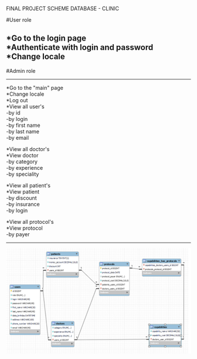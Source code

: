 FINAL PROJECT SCHEME DATABASE - CLINIC

#User role

*Go to the login page  
*Authenticate with login and password  
*Change locale  
---

#Admin role
___
*Go to the "main" page  
*Change locale  
*Log out  
*View all user's  
-by id  
-by login  
-by first name  
-by last name  
-by email  
  
*View all doctor's  
*View doctor  
-by category  
-by experience  
-by speciality  

*View all patient's  
*View patient  
-by discount  
-by insurance  
-by login  
  
*View all protocol's  
*View protocol   
-by payer  
___
![CLINIC SCHEME](medicine.png)


